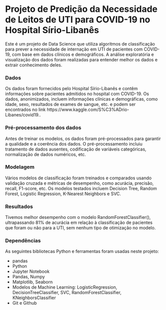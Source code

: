 <h1>Projeto de Predição da Necessidade de Leitos de UTI para COVID-19 no Hospital Sírio-Libanês</h1>
Este é um projeto de Data Science que utiliza algoritmos de classificação para prever a necessidade de internação em UTI de pacientes com COVID-19, com base em dados clínicos e demográficos. A análise exploratória e visualização dos dados foram realizadas para entender melhor os dados e extrair conhecimento deles.

<h3>Dados</h3>
Os dados foram fornecidos pelo Hospital Sírio-Libanês e contêm informações sobre pacientes admitidos no hospital com COVID-19. Os dados, anonimizados, incluem informações clínicas e demográficas, como idade, sexo, resultados de exames de sangue, etc. e podem ser encontrados no link https://www.kaggle.com/S%C3%ADrio-Libanes/covid19..

<h3>Pré-processamento dos dados</h3>
Antes de treinar os modelos, os dados foram pré-processados para garantir a qualidade e a coerência dos dados. O pré-processamento incluiu tratamento de dados ausentes, codificação de variáveis categóricas, normalização de dados numéricos, etc.

<h3>Modelagem</h3>
Vários modelos de classificação foram treinados e comparados usando validação cruzada e métricas de desempenho, como acurácia, precisão, recall, F1-score, etc. Os modelos testados incluem Decision Tree, Random Forest, Logistic Regression, K-Nearest Neighbors e SVC.

<h3>Resultados</h3>
Tivemos melhor desempenho com o modelo RandomForestClassifier(), ultrapassando 81% de acurácia em relação à classificação de pacientes que foram ou não para a UTI, sem nenhum tipo de otimização no modelo.

<h3>Dependências</h3>
As seguintes bibliotecas Python e ferramentas foram usadas neste projeto:

<ul>
  <li>pandas</li>
  <li>Python</li>
  <li>Jupyter Notebook</li>
  <li>Pandas, Numpy</li>
  <li>Matplotlib, Seaborn</li>
  <li>Modelos de Machine Learning: LogisticRegression, DecisionTreeClassifier, SVC, RandomForestClassifier, KNeighborsClassifier</li>
  <li>Git e Github</li>
</ul>
